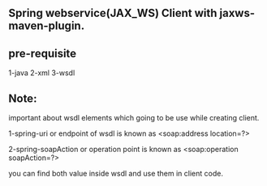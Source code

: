 Spring webservice(JAX_WS) Client with jaxws-maven-plugin.
--------------------------------------------------------
pre-requisite
-------------
1-java
2-xml
3-wsdl

Note:
-----
important about wsdl elements which going to be use while creating client.

1-spring-uri or endpoint of wsdl is known as <soap:address location=?>

2-spring-soapAction or operation point is known as <soap:operation soapAction=?>

you can find both value inside wsdl and use them in client code.

